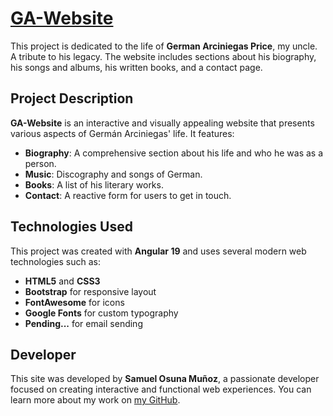 # [GA-Website](https://germanarciniegas.life/)

This project is dedicated to the life of **German Arciniegas Price**, my uncle. A tribute to his legacy. The website includes sections about his biography, his songs and albums, his written books, and a contact page.

## Project Description

**GA-Website** is an interactive and visually appealing website that presents various aspects of Germán Arciniegas' life. It features:

- **Biography**: A comprehensive section about his life and who he was as a person.
- **Music**: Discography and songs of German.
- **Books**: A list of his literary works.
- **Contact**: A reactive form for users to get in touch.

## Technologies Used

This project was created with **Angular 19** and uses several modern web technologies such as:

- **HTML5** and **CSS3**
- **Bootstrap** for responsive layout
- **FontAwesome** for icons
- **Google Fonts** for custom typography
- **Pending...** for email sending

## Developer

This site was developed by **Samuel Osuna Muñoz**, a passionate developer focused on creating interactive and functional web experiences. You can learn more about my work on [my GitHub](https://github.com/xSam08).
